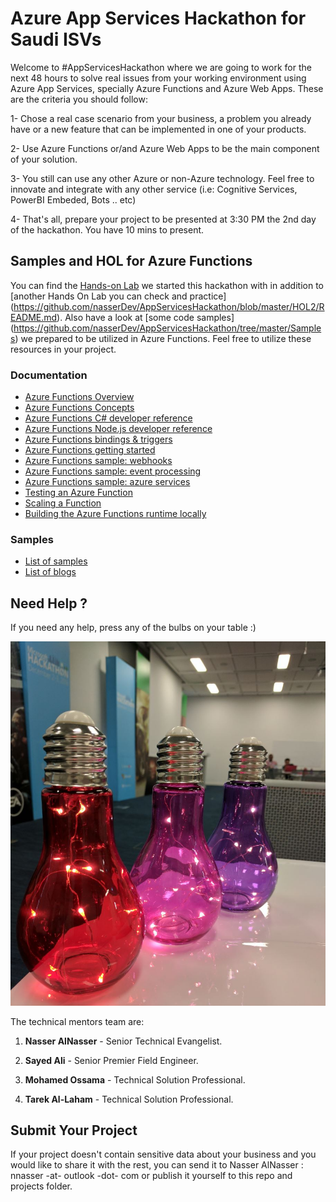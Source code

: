 # Azure App Services Hackathon for Saudi ISVs #


Welcome to #AppServicesHackathon where we are going to work for the next 48 hours to solve real issues from your working environment using Azure App Services, specially Azure Functions and Azure Web Apps. These are the criteria you should follow:

1- Chose a real case scenario from your business,  a problem you already have or a new feature that can be implemented in one of your products.

2- Use Azure Functions or/and Azure Web Apps to be the main component of your solution.

3- You still can use any other Azure or non-Azure technology. Feel free to innovate and integrate with any other service (i.e: Cognitive Services, PowerBI Embeded, Bots .. etc)

4- That's all, prepare your project to be presented at 3:30 PM the 2nd day of the hackathon. You have 10 mins to present.



## Samples and HOL for Azure Functions ##

You can find the [Hands-on Lab](https://github.com/nasserDev/AppServicesHackathon/blob/master/HOL2/README.md)  we started this hackathon with in addition to [another Hands On Lab you can check and practice] (https://github.com/nasserDev/AppServicesHackathon/blob/master/HOL2/README.md). Also have a look at [some code samples] (https://github.com/nasserDev/AppServicesHackathon/tree/master/Samples) we prepared to be utilized in Azure Functions. Feel free to utilize these resources in your project.


### Documentation

 - [Azure Functions Overview](https://azure.microsoft.com/en-us/documentation/articles/functions-overview/)
 - [Azure Functions Concepts](https://azure.microsoft.com/en-us/documentation/articles/functions-reference/)
 - [Azure Functions C# developer reference](https://azure.microsoft.com/en-us/documentation/articles/functions-reference-csharp/)
 - [Azure Functions Node.js developer reference](https://azure.microsoft.com/en-us/documentation/articles/functions-reference-node/)
 - [Azure Functions bindings & triggers](https://azure.microsoft.com/en-us/documentation/articles/functions-triggers-bindings/)
 - [Azure Functions getting started](https://azure.microsoft.com/en-us/documentation/articles/functions-create-first-azure-function/)
 - [Azure Functions sample: webhooks](https://azure.microsoft.com/en-us/documentation/articles/functions-create-a-web-hook-or-api-function/)
 - [Azure Functions sample: event processing](https://azure.microsoft.com/en-us/documentation/articles/functions-create-an-event-processing-function/)
 - [Azure Functions sample: azure services](https://azure.microsoft.com/en-us/documentation/articles/functions-create-an-azure-connected-function/)
 - [Testing an Azure Function](https://azure.microsoft.com/en-us/documentation/articles/functions-test-a-function/)
 - [Scaling a Function](https://azure.microsoft.com/en-us/documentation/articles/functions-scale/)
 - [Building the Azure Functions runtime locally](https://github.com/Azure/azure-webjobs-sdk-script/wiki)
 
### Samples
 - [List of samples](https://github.com/Azure/AzureFunctions/wiki/Samples)
 - [List of blogs](https://github.com/Azure/AzureFunctions/wiki/Blogs)


## Need Help ? ##

If you need any help, press any of the bulbs on your table :)

![Help Me Bulbs](HOL/Images/bulb.jpg)

The technical mentors team are:

1. **Nasser AlNasser** - Senior Technical Evangelist.

2. **Sayed Ali** - Senior Premier Field Engineer.

3. **Mohamed Ossama** - Technical Solution Professional.

4. **Tarek Al-Laham** - Technical Solution Professional.   



## Submit Your Project ##

If your project doesn't contain sensitive data about your business and you would like to share it with the rest, you can send it to Nasser AlNasser : nnasser -at- outlook -dot- com or publish it yourself to this repo and projects folder.


